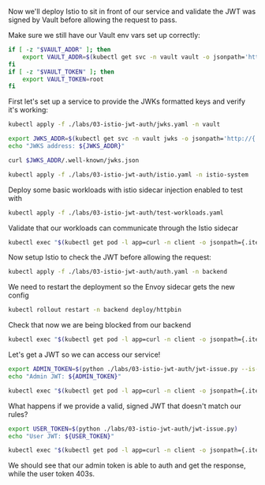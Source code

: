 Now we'll deploy Istio to sit in front of our service and validate the JWT was signed by Vault before allowing the request to pass.

Make sure we still have our Vault env vars set up correctly:
```bash
if [ -z "$VAULT_ADDR" ]; then
    export VAULT_ADDR=$(kubectl get svc -n vault vault -o jsonpath='http://{.status.loadBalancer.ingress[0].ip}:{.spec.ports[0].port}')
fi
if [ -z "$VAULT_TOKEN" ]; then
    export VAULT_TOKEN=root
fi
```

First let's set up a service to provide the JWKs formatted keys and verify it's working:
```bash
kubectl apply -f ./labs/03-istio-jwt-auth/jwks.yaml -n vault
```
```bash
export JWKS_ADDR=$(kubectl get svc -n vault jwks -o jsonpath='http://{.status.loadBalancer.ingress[0].ip}:{.spec.ports[0].port}')
echo "JWKS address: ${JWKS_ADDR}"
```
```bash
curl $JWKS_ADDR/.well-known/jwks.json
```
```bash
kubectl apply -f ./labs/03-istio-jwt-auth/istio.yaml -n istio-system
```

Deploy some basic workloads with istio sidecar injection enabled to test with
```bash
kubectl apply -f ./labs/03-istio-jwt-auth/test-workloads.yaml
```

Validate that our workloads can communicate through the Istio sidecar
```bash
kubectl exec "$(kubectl get pod -l app=curl -n client -o jsonpath={.items..metadata.name})" -c curl -n client -- curl "http://httpbin.backend:8000/headers" -sS
```

Now setup Istio to check the JWT before allowing the request:
```bash
kubectl apply -f ./labs/03-istio-jwt-auth/auth.yaml -n backend
```
We need to restart the deployment so the Envoy sidecar gets the new config
```bash
kubectl rollout restart -n backend deploy/httpbin
```
Check that now we are being blocked from our backend
```bash
kubectl exec "$(kubectl get pod -l app=curl -n client -o jsonpath={.items..metadata.name})" -c curl -n client -- curl "http://httpbin.backend:8000/headers" -sS
```

Let's get a JWT so we can access our service!
```bash
export ADMIN_TOKEN=$(python ./labs/03-istio-jwt-auth/jwt-issue.py --is-admin)
echo "Admin JWT: ${ADMIN_TOKEN}"
```
```bash
kubectl exec "$(kubectl get pod -l app=curl -n client -o jsonpath={.items..metadata.name})" -c curl -n client -- curl "http://httpbin.backend:8000/headers" -sS  -H "Authorization: Bearer $ADMIN_TOKEN"
```
What happens if we provide a valid, signed JWT that doesn't match our rules?
```bash
export USER_TOKEN=$(python ./labs/03-istio-jwt-auth/jwt-issue.py)
echo "User JWT: ${USER_TOKEN}"
```
```bash
kubectl exec "$(kubectl get pod -l app=curl -n client -o jsonpath={.items..metadata.name})" -c curl -n client -- curl "http://httpbin.backend:8000/headers" -sS  -H "Authorization: Bearer $USER_TOKEN"
```
We should see that our admin token is able to auth and get the response, while the user token 403s.
